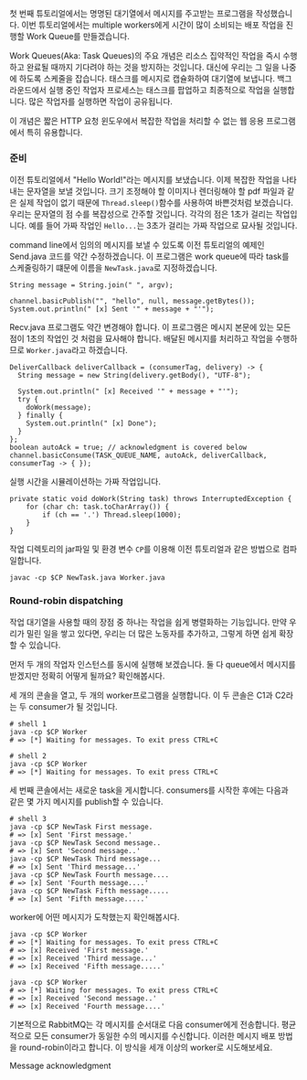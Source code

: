 첫 번째 튜토리얼에서는 명명된 대기열에서 메시지를 주고받는 프로그램을 작성했습니다. 이번 튜토리얼에서는 multiple workers에게 시간이 많이 소비되는 배포 작업을 진행할 Work Queue를 만들겠습니다.

Work Queues(Aka: Task Queues)의 주요 개념은 리소스 집약적인 작업을 즉시 수행하고 완료될 때까지 기다려야 하는 것을 방지하는 것입니다. 대신에 우리는 그 일을 나중에 하도록 스케줄을 잡습니다. 태스크를 메시지로 캡슐화하여 대기열에 보냅니다. 백그라운드에서 실행 중인 작업자 프로세스는 태스크를 팝업하고 최종적으로 작업을 실행합니다. 많은 작업자를 실행하면 작업이 공유됩니다.

이 개념은 짧은 HTTP 요청 윈도우에서 복잡한 작업을 처리할 수 없는 웹 응용 프로그램에서 특히 유용합니다.

### 준비

이전 튜토리얼에서 "Hello World!"라는 메시지를 보냈습니다. 이제 복잡한 작업을 나타내는 문자열을 보낼 것입니다. 크기 조정해야 할 이미지나 렌더링해야 할 pdf 파일과 같은 실제 작업이 없기 때문에 `Thread.sleep()`함수를 사용하여 바쁜것처럼 보겠습니다. 우리는 문자열의 점 수를 복잡성으로 간주할 것입니다. 각각의 점은 1초가 걸리는 작업입니다. 예를 들어 가짜 작업인 `Hello...`는 3초가 걸리는 가짜 작업으로 묘사될 것입니다.

command line에서 임의의 메시지를 보낼 수 있도록 이전 튜토리얼의 예제인 Send.java 코드를 약간 수정하겠습니다. 이 프로그램은 work queue에 따라 task를 스케줄링하기 떄문에 이름을 `NewTask.java`로 지정하겠습니다.

```
String message = String.join(" ", argv);

channel.basicPublish("", "hello", null, message.getBytes());
System.out.println(" [x] Sent '" + message + "'");
```

Recv.java 프로그램도 약간 변경해야 합니다. 이 프로그램은 메시지 본문에 있는 모든 점이 1초의 작업인 것 처럼을 묘사해야 합니다. 배달된 메시지를 처리하고 작업을 수행하므로 `Worker.java`라고 하겠습니다.

```
DeliverCallback deliverCallback = (consumerTag, delivery) -> {
  String message = new String(delivery.getBody(), "UTF-8");

  System.out.println(" [x] Received '" + message + "'");
  try {
    doWork(message);
  } finally {
    System.out.println(" [x] Done");
  }
};
boolean autoAck = true; // acknowledgment is covered below
channel.basicConsume(TASK_QUEUE_NAME, autoAck, deliverCallback, consumerTag -> { });
```

실행 시간을 시뮬레이션하는 가짜 작업입니다.

```
private static void doWork(String task) throws InterruptedException {
    for (char ch: task.toCharArray()) {
        if (ch == '.') Thread.sleep(1000);
    }
}
```

작업 디렉토리의 jar파일 및 환경 변수 `CP`를 이용해 이전 튜토리얼과 같은 방법으로 컴파일합니다.

```
javac -cp $CP NewTask.java Worker.java
```

### Round-robin dispatching

작업 대기열을 사용할 때의 장점 중 하나는 작업을 쉽게 병렬화하는 기능입니다. 만약 우리가 밀린 일을 쌓고 있다면, 우리는 더 많은 노동자를 추가하고, 그렇게 하면 쉽게 확장할 수 있습니다.

먼저 두 개의 작업자 인스턴스를 동시에 실행해 보겠습니다. 둘 다 queue에서 메시지를 받겠지만 정확히 어떻게 될까요? 확인해봅시다.

세 개의 콘솔을 열고, 두 개의 worker프로그램을 실행합니다. 이 두 콘솔은 C1과 C2라는 두 consumer가 될 것입니다.

```
# shell 1
java -cp $CP Worker
# => [*] Waiting for messages. To exit press CTRL+C
```

```
# shell 2
java -cp $CP Worker
# => [*] Waiting for messages. To exit press CTRL+C
```

세 번째 콘솔에서는 새로운 task을 게시합니다. consumers를 시작한 후에는 다음과 같은 몇 가지 메시지를 publish할 수 있습니다.

```
# shell 3
java -cp $CP NewTask First message.
# => [x] Sent 'First message.'
java -cp $CP NewTask Second message..
# => [x] Sent 'Second message..'
java -cp $CP NewTask Third message...
# => [x] Sent 'Third message...'
java -cp $CP NewTask Fourth message....
# => [x] Sent 'Fourth message....'
java -cp $CP NewTask Fifth message.....
# => [x] Sent 'Fifth message.....'
```

worker에 어떤 메시지가 도착했는지 확인해봅시다.

```
java -cp $CP Worker
# => [*] Waiting for messages. To exit press CTRL+C
# => [x] Received 'First message.'
# => [x] Received 'Third message...'
# => [x] Received 'Fifth message.....'
```

```
java -cp $CP Worker
# => [*] Waiting for messages. To exit press CTRL+C
# => [x] Received 'Second message..'
# => [x] Received 'Fourth message....'
```

기본적으로 RabbitMQ는 각 메시지를 순서대로 다음 consumer에게 전송합니다. 평균적으로 모든 consumer가 동일한 수의 메시지를 수신합니다. 이러한 메시지 배포 방법을 round-robin이라고 합니다. 이 방식을 세개 이상의 worker로 시도해보세요.

Message acknowledgment

